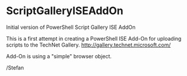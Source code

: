 ScriptGalleryISEAddOn
=====================

Initial version of PowerShell Script Gallery ISE AddOn

This is a first attempt in creating a PowerShell ISE Add-On for uploading scripts to the TechNet Gallery.
http://gallery.technet.microsoft.com/

Add-On is using a "simple" browser object.

/Stefan
